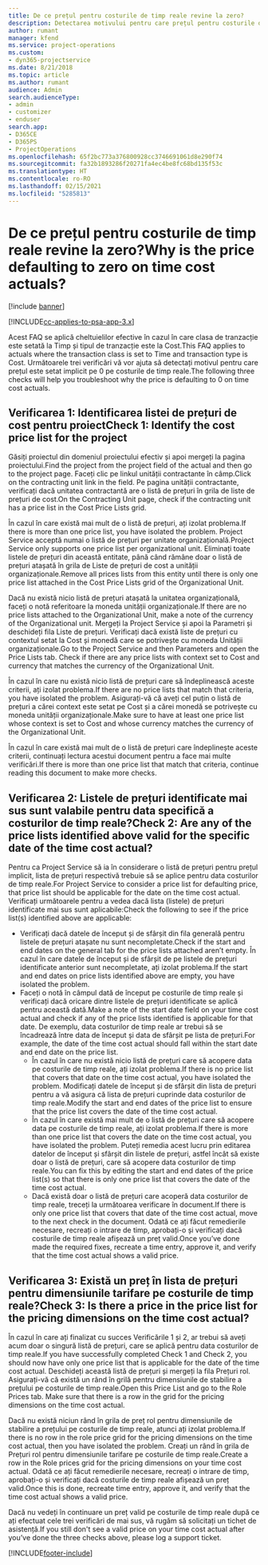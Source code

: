 ```yaml
---
title: De ce prețul pentru costurile de timp reale revine la zero?
description: Detectarea motivului pentru care prețul pentru costurile de timp reale revine la zero.
author: rumant
manager: kfend
ms.service: project-operations
ms.custom:
- dyn365-projectservice
ms.date: 8/21/2018
ms.topic: article
ms.author: rumant
audience: Admin
search.audienceType:
- admin
- customizer
- enduser
search.app:
- D365CE
- D365PS
- ProjectOperations
ms.openlocfilehash: 65f2bc773a376800928cc3746691061d8e290f74
ms.sourcegitcommit: fa32b1893286f20271fa4ec4be8fc68bd135f53c
ms.translationtype: HT
ms.contentlocale: ro-RO
ms.lasthandoff: 02/15/2021
ms.locfileid: "5285813"
---
```

# <a name="why-is-the-price-defaulting-to-zero-on-time-cost-actuals"></a><span data-ttu-id="b1a9b-103">De ce prețul pentru costurile de timp reale revine la zero?</span><span class="sxs-lookup"><span data-stu-id="b1a9b-103">Why is the price defaulting to zero on time cost actuals?</span></span>

[!include [banner](../includes/psa-now-project-operations.md)]

[!INCLUDE[cc-applies-to-psa-app-3.x](../includes/cc-applies-to-psa-app-3x.md)]

<span data-ttu-id="b1a9b-104">Acest FAQ se aplică cheltuielilor efective în cazul în care clasa de tranzacție este setată la Timp și tipul de tranzacție este la Cost.</span><span class="sxs-lookup"><span data-stu-id="b1a9b-104">This FAQ applies to actuals where the transaction class is set to Time and transaction type is Cost.</span></span> <span data-ttu-id="b1a9b-105">Următoarele trei verificări vă vor ajuta să detectați motivul pentru care prețul este setat implicit pe 0 pe costurile de timp reale.</span><span class="sxs-lookup"><span data-stu-id="b1a9b-105">The following three checks will help you troubleshoot why the price is defaulting to 0 on time cost actuals.</span></span>
 
## <a name="check-1-identify-the-cost-price-list-for-the-project"></a><span data-ttu-id="b1a9b-106">Verificarea 1: Identificarea listei de prețuri de cost pentru proiect</span><span class="sxs-lookup"><span data-stu-id="b1a9b-106">Check 1: Identify the cost price list for the project</span></span>

<span data-ttu-id="b1a9b-107">Găsiți proiectul din domeniul proiectului efectiv și apoi mergeți la pagina proiectului.</span><span class="sxs-lookup"><span data-stu-id="b1a9b-107">Find the project from the project field of the actual and then go to the project page.</span></span> <span data-ttu-id="b1a9b-108">Faceți clic pe linkul unității contractante în câmp.</span><span class="sxs-lookup"><span data-stu-id="b1a9b-108">Click on the contracting unit link in the field.</span></span> <span data-ttu-id="b1a9b-109">Pe pagina unității contractante, verificați dacă unitatea contractantă are o listă de prețuri în grila de liste de prețuri de cost.</span><span class="sxs-lookup"><span data-stu-id="b1a9b-109">On the Contracting Unit page, check if the contracting unit has a price list in the Cost Price Lists grid.</span></span>

<span data-ttu-id="b1a9b-110">În cazul în care există mai mult de o listă de prețuri, ați izolat problema.</span><span class="sxs-lookup"><span data-stu-id="b1a9b-110">If there is more than one price list, you have isolated the problem.</span></span> <span data-ttu-id="b1a9b-111">Project Service acceptă numai o listă de prețuri per unitate organizațională.</span><span class="sxs-lookup"><span data-stu-id="b1a9b-111">Project Service only supports one price list per organizational unit.</span></span> <span data-ttu-id="b1a9b-112">Eliminați toate listele de prețuri din această entitate, până când rămâne doar o listă de prețuri atașată în grila de Liste de prețuri de cost a unității organizaționale.</span><span class="sxs-lookup"><span data-stu-id="b1a9b-112">Remove all prices lists from this entity until there is only one price list attached in the Cost Price Lists grid of the Organizational Unit.</span></span>

<span data-ttu-id="b1a9b-113">Dacă nu există nicio listă de prețuri atașată la unitatea organizațională, faceți o notă referitoare la moneda unității organizaționale.</span><span class="sxs-lookup"><span data-stu-id="b1a9b-113">If there are no price lists attached to the Organizational Unit, make a note of the currency of the Organizational unit.</span></span> <span data-ttu-id="b1a9b-114">Mergeți la Project Service și apoi la Parametri și deschideți fila Liste de prețuri. Verificați dacă există liste de prețuri cu contextul setat la Cost și monedă care se potrivește cu moneda Unității organizaționale.</span><span class="sxs-lookup"><span data-stu-id="b1a9b-114">Go to the Project Service and then Parameters and open the Price Lists tab. Check if there are any price lists with context set to Cost and currency that matches the currency of the Organizational Unit.</span></span>
 
<span data-ttu-id="b1a9b-115">În cazul în care nu există nicio listă de prețuri care să îndeplinească aceste criterii, ați izolat problema.</span><span class="sxs-lookup"><span data-stu-id="b1a9b-115">If there are no price lists that match that criteria, you have isolated the problem.</span></span> <span data-ttu-id="b1a9b-116">Asigurați-vă că aveți cel puțin o listă de prețuri a cărei context este setat pe Cost și a cărei monedă se potrivește cu moneda unității organizaționale.</span><span class="sxs-lookup"><span data-stu-id="b1a9b-116">Make sure to have at least one price list whose context is set to Cost and whose currency matches the currency of the Organizational Unit.</span></span>

<span data-ttu-id="b1a9b-117">În cazul în care există mai mult de o listă de prețuri care îndeplinește aceste criterii, continuați lectura acestui document pentru a face mai multe verificări.</span><span class="sxs-lookup"><span data-stu-id="b1a9b-117">If there is more than one price list that match that criteria, continue reading this document to make more checks.</span></span>

## <a name="check-2-are-any-of-the-price-lists-identified-above-valid-for-the-specific-date-of-the-time-cost-actual"></a><span data-ttu-id="b1a9b-118">Verificarea 2: Listele de prețuri identificate mai sus sunt valabile pentru data specifică a costurilor de timp reale?</span><span class="sxs-lookup"><span data-stu-id="b1a9b-118">Check 2: Are any of the price lists identified above valid for the specific date of the time cost actual?</span></span>

<span data-ttu-id="b1a9b-119">Pentru ca Project Service să ia în considerare o listă de prețuri pentru prețul implicit, lista de prețuri respectivă trebuie să se aplice pentru data costurilor de timp reale.</span><span class="sxs-lookup"><span data-stu-id="b1a9b-119">For Project Service to consider a price list for defaulting price, that price list should be applicable for the date on the time cost actual.</span></span> <span data-ttu-id="b1a9b-120">Verificați următoarele pentru a vedea dacă lista (listele) de prețuri identificate mai sus sunt aplicabile:</span><span class="sxs-lookup"><span data-stu-id="b1a9b-120">Check the following to see if the price list(s) identified above are applicable:</span></span>

- <span data-ttu-id="b1a9b-121">Verificați dacă datele de început și de sfârșit din fila generală pentru listele de prețuri atașate nu sunt necompletate.</span><span class="sxs-lookup"><span data-stu-id="b1a9b-121">Check if the start and end dates on the general tab for the price lists attached aren’t empty.</span></span> <span data-ttu-id="b1a9b-122">În cazul în care datele de început și de sfârșit de pe listele de prețuri identificate anterior sunt necompletate, ați izolat problema.</span><span class="sxs-lookup"><span data-stu-id="b1a9b-122">If the start and end dates on price lists identified above are empty, you have isolated the problem.</span></span> 
- <span data-ttu-id="b1a9b-123">Faceți o notă în câmpul dată de început pe costurile de timp reale și verificați dacă oricare dintre listele de prețuri identificate se aplică pentru această dată.</span><span class="sxs-lookup"><span data-stu-id="b1a9b-123">Make a note of the start date field on your time cost actual and check if any of the price lists identified is applicable for that date.</span></span> <span data-ttu-id="b1a9b-124">De exemplu, data costurilor de timp reale ar trebui să se încadrează între data de început și data de sfârșit pe lista de prețuri.</span><span class="sxs-lookup"><span data-stu-id="b1a9b-124">For example, the date of the time cost actual should fall within the start date and end date on the price list.</span></span> 
    - <span data-ttu-id="b1a9b-125">În cazul în care nu există nicio listă de prețuri care să acopere data pe costurile de timp reale, ați izolat problema.</span><span class="sxs-lookup"><span data-stu-id="b1a9b-125">If there is no price list that covers that date on the time cost actual, you have isolated the problem.</span></span> <span data-ttu-id="b1a9b-126">Modificați datele de început și de sfârșit din lista de prețuri pentru a vă asigura că lista de prețuri cuprinde data costurilor de timp reale.</span><span class="sxs-lookup"><span data-stu-id="b1a9b-126">Modify the start and end dates of the price list to ensure that the price list covers the date of the time cost actual.</span></span> 
    - <span data-ttu-id="b1a9b-127">În cazul în care există mai mult de o listă de prețuri care să acopere data pe costurile de timp reale, ați izolat problema.</span><span class="sxs-lookup"><span data-stu-id="b1a9b-127">If there is more than one price list that covers the date on the time cost actual, you have isolated the problem.</span></span> <span data-ttu-id="b1a9b-128">Puteți remedia acest lucru prin editarea datelor de început și sfârșit din listele de prețuri, astfel încât să existe doar o listă de prețuri, care să acopere data costurilor de timp reale.</span><span class="sxs-lookup"><span data-stu-id="b1a9b-128">You can fix this by editing the start and end dates of the price list(s) so that there is only one price list that covers the date of the time cost actual.</span></span> 
    - <span data-ttu-id="b1a9b-129">Dacă există doar o listă de prețuri care acoperă data costurilor de timp reale, treceți la următoarea verificare în document.</span><span class="sxs-lookup"><span data-stu-id="b1a9b-129">If there is only one price list that covers that date of the time cost actual, move to the next check in the document.</span></span>
<span data-ttu-id="b1a9b-130">Odată ce ați făcut remedierile necesare, recreați o intrare de timp, aprobați-o și verificați dacă costurile de timp reale afișează un preț valid.</span><span class="sxs-lookup"><span data-stu-id="b1a9b-130">Once you’ve done made the required fixes, recreate a time entry, approve it, and verify that the time cost actual shows a valid price.</span></span>

## <a name="check-3-is-there-a-price-in-the-price-list-for-the-pricing-dimensions-on-the-time-cost-actual"></a><span data-ttu-id="b1a9b-131">Verificarea 3: Există un preț în lista de prețuri pentru dimensiunile tarifare pe costurile de timp reale?</span><span class="sxs-lookup"><span data-stu-id="b1a9b-131">Check 3: Is there a price in the price list for the pricing dimensions on the time cost actual?</span></span>

<span data-ttu-id="b1a9b-132">În cazul în care ați finalizat cu succes Verificările 1 și 2, ar trebui să aveți acum doar o singură listă de prețuri, care se aplică pentru data costurilor de timp reale.</span><span class="sxs-lookup"><span data-stu-id="b1a9b-132">If you have successfully completed Check 1 and Check 2, you should now have only one price list that is applicable for the date of the time cost actual.</span></span> <span data-ttu-id="b1a9b-133">Deschideți această listă de prețuri și mergeți la fila Prețuri rol. Asigurați-vă că există un rând în grilă pentru dimensiunile de stabilire a prețului pe costurile de timp reale.</span><span class="sxs-lookup"><span data-stu-id="b1a9b-133">Open this Price List and go to the Role Prices tab. Make sure that there is a row in the grid for the pricing dimensions on the time cost actual.</span></span>

<span data-ttu-id="b1a9b-134">Dacă nu există niciun rând în grila de preț rol pentru dimensiunile de stabilire a prețului pe costurile de timp reale, atunci ați izolat problema.</span><span class="sxs-lookup"><span data-stu-id="b1a9b-134">If there is no row in the role price grid for the pricing dimensions on the time cost actual, then you have isolated the problem.</span></span> <span data-ttu-id="b1a9b-135">Creați un rând în grila de Prețuri rol pentru dimensiunile tarifare pe costurile de timp reale.</span><span class="sxs-lookup"><span data-stu-id="b1a9b-135">Create a row in the Role prices grid for the pricing dimensions on your time cost actual.</span></span> <span data-ttu-id="b1a9b-136">Odată ce ați făcut remedierile necesare, recreați o intrare de timp, aprobați-o și verificați dacă costurile de timp reale afișează un preț valid.</span><span class="sxs-lookup"><span data-stu-id="b1a9b-136">Once this is done, recreate time entry, approve it, and verify that the time cost actual shows a valid price.</span></span>
 
<span data-ttu-id="b1a9b-137">Dacă nu vedeți în continuare un preț valid pe costurile de timp reale după ce ați efectuat cele trei verificări de mai sus, vă rugăm să solicitați un tichet de asistență.</span><span class="sxs-lookup"><span data-stu-id="b1a9b-137">If you still don't see a valid price on your time cost actual after you’ve done the three checks above, please log a support ticket.</span></span>





[!INCLUDE[footer-include](../includes/footer-banner.md)]